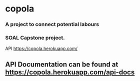 # copola

### A project to connect potential labours

### SOAL Capstone project.

API https://copola.herokuapp.com/

## API Documentation can be found at https://copola.herokuapp.com/api-docs
